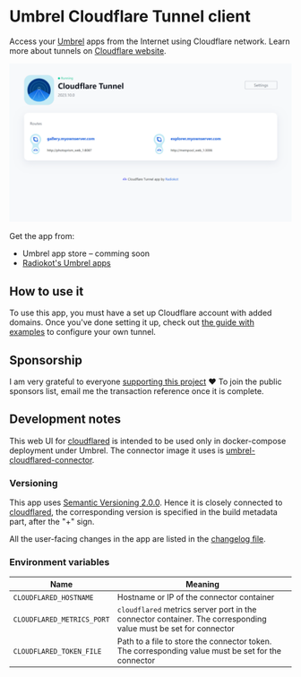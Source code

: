 # Umbrel Cloudflare Tunnel client
Access your [Umbrel](https://umbrel.com/) apps from the Internet using Cloudflare network. Learn more about tunnels on [Cloudflare website](https://www.cloudflare.com/products/tunnel/).

![Screenshot](repository-assets/screen-1.png)

Get the app from:
- Umbrel app store – comming soon
- [Radiokot's Umbrel apps](https://github.com/Radiokot/umbrel-app-store)

## How to use it

To use this app, you must have a set up Cloudflare account with added domains. Once you've done setting it up, check out [the guide with examples](https://github.com/Radiokot/umbrel-cloudflared/wiki/How-to-set-up-Cloudflare-Tunnel-on-your-Umbrel) to configure your own tunnel.

## Sponsorship
I am very grateful to everyone [supporting this project](https://radiokot.com.ua/tip) ♥ To join the public sponsors list, email me the transaction reference once it is complete.

## Development notes
This web UI for [cloudflared](https://github.com/cloudflare/cloudflared) is intended to be used only in docker-compose deployment under Umbrel. The connector image it uses is [umbrel-cloudflared-connector](https://github.com/Radiokot/umbrel-cloudflared-connector).

### Versioning
This app uses [Semantic Versioning 2.0.0](https://semver.org/#spec-item-11). Hence it is closely connected to [cloudflared](https://github.com/cloudflare/cloudflared), the corresponding version is specified in the build metadata part, after the "+" sign.

All the user-facing changes in the app are listed in the [changelog file](CHANGELOG.md).

### Environment variables
|Name|Meaning|
|-|-|
|`CLOUDFLARED_HOSTNAME`|Hostname or IP of the connector container|
|`CLOUDFLARED_METRICS_PORT`|`cloudflared` metrics server port in the connector container. The corresponding value must be set for connector|
|`CLOUDFLARED_TOKEN_FILE`|Path to a file to store the connector token. The corresponding value must be set for the connector|
